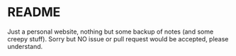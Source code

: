 # README
Just a personal website, nothing but some backup of notes (and some creepy stuff).
Sorry but NO issue or pull request would be accepted, please understand.
